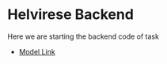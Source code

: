 # Helvirese Backend 

Here we are starting the backend code of task

- [Model Link](https://app.eraser.io/workspace/dqhPutGHiDtMFa9Eambu?origin=share)